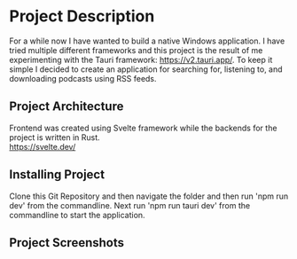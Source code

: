 # Project Description
For a while now I have wanted to build a native Windows application. I have tried multiple different frameworks and this project is the result of me experimenting with the Tauri framework: https://v2.tauri.app/.
To keep it simple I decided to create an application for searching for, listening to, and downloading podcasts using RSS feeds. 

## Project Architecture
Frontend was created using Svelte framework while the backends for the project is written in Rust.\
https://svelte.dev/

## Installing Project

Clone this Git Repository and then navigate the folder and then run 'npm run dev' from the commandline. Next run 'npm run tauri dev' from the commandline to start the application.

## Project Screenshots


